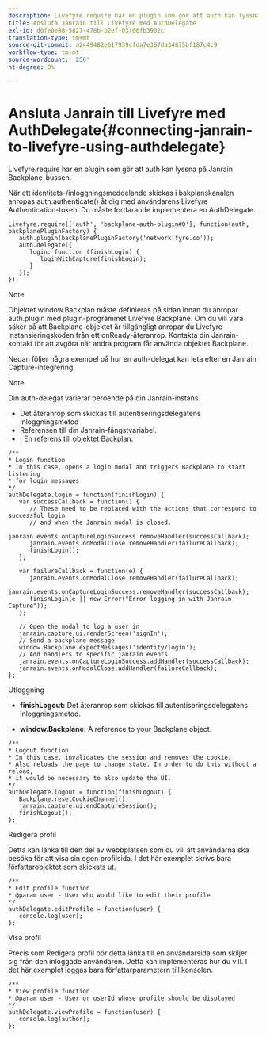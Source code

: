 ```yaml
---
description: Livefyre.require har en plugin som gör att auth kan lyssna på Janrain Backplane-bussen.
title: Ansluta Janrain till Livefyre med AuthDelegate
exl-id: d0fe0e88-5827-478b-b2ef-03f06fb3902c
translation-type: tm+mt
source-git-commit: a2449482e617939cfda7e367da34875bf187c4c9
workflow-type: tm+mt
source-wordcount: '256'
ht-degree: 0%

---
```


# Ansluta Janrain till Livefyre med AuthDelegate{#connecting-janrain-to-livefyre-using-authdelegate}

Livefyre.require har en plugin som gör att auth kan lyssna på Janrain Backplane-bussen.

När ett identitets-/inloggningsmeddelande skickas i bakplanskanalen anropas auth.authenticate() åt dig med användarens Livefyre Authentication-token. Du måste fortfarande implementera en AuthDelegate.

```
Livefyre.require(['auth', 'backplane-auth-plugin#0'], function(auth, backplanePluginFactory) { 
   auth.plugin(backplanePluginFactory('network.fyre.co')); 
   auth.delegate({ 
      login: function (finishLogin) { 
         loginWithCapture(finishLogin); 
      } 
   }); 
});
```

>[!NOTE]
>
>Objektet window.Backplan måste definieras på sidan innan du anropar auth.plugin med plugin-programmet Livefyre Backplane. Om du vill vara säker på att Backplane-objektet är tillgängligt anropar du Livefyre-instansieringskoden från ett onReady-återanrop. Kontakta din Janrain-kontakt för att avgöra när andra program får använda objektet Backplane.

Nedan följer några exempel på hur en auth-delegat kan leta efter en Janrain Capture-integrering.

>[!NOTE]
>
>Din auth-delegat varierar beroende på din Janrain-instans.

<!--Hannah: Mystery stray bullet found here. Please check against source. -Bob -->

* Det återanrop som skickas till autentiseringsdelegatens inloggningsmetod
* Referensen till din Janrain-fångstvariabel.
* : En referens till objektet Backplan.

```
/** 
* Login function 
* In this case, opens a login modal and triggers Backplane to start listening 
* for login messages 
*/ 
authDelegate.login = function(finishLogin) { 
   var successCallback = function() { 
      // These need to be replaced with the actions that correspond to successful login  
      // and when the Janrain modal is closed. 
      janrain.events.onCaptureLoginSuccess.removeHandler(successCallback); 
      janrain.events.onModalClose.removeHandler(failureCallback); 
      finishLogin(); 
   }; 
  
   var failureCallback = function(e) { 
      janrain.events.onModalClose.removeHandler(failureCallback); 
      janrain.events.onCaptureLoginSuccess.removeHandler(successCallback); 
      finishLogin(e || new Error("Error logging in with Janrain Capture")); 
   }; 
  
   // Open the modal to log a user in 
   janrain.capture.ui.renderScreen('signIn'); 
   // Send a backplane message 
   window.Backplane.expectMessages('identity/login'); 
   // Add handlers to specific janrain events 
   janrain.events.onCaptureLoginSuccess.addHandler(successCallback); 
   janrain.events.onModalClose.addHandler(failureCallback); 
};
```

Utloggning

* **finishLogout:** Det återanrop som skickas till autentiseringsdelegatens inloggningsmetod.

* **window.Backplane:** A reference to your Backplane object.

```
/** 
* Logout function 
* In this case, invalidates the session and removes the cookie. 
* Also reloads the page to change state. In order to do this without a reload, 
* it would be necessary to also update the UI. 
*/ 
authDelegate.logout = function(finishLogout) { 
   Backplane.resetCookieChannel(); 
   janrain.capture.ui.endCaptureSession(); 
   finishLogout(); 
}; 
```

Redigera profil

Detta kan länka till den del av webbplatsen som du vill att användarna ska besöka för att visa sin egen profilsida. I det här exemplet skrivs bara författarobjektet som skickats ut.

```
/** 
* Edit profile function 
* @param user - User who would like to edit their profile 
*/ 
authDelegate.editProfile = function(user) { 
   console.log(user); 
}; 
```

Visa profil

Precis som Redigera profil bör detta länka till en användarsida som skiljer sig från den inloggade användaren. Detta kan implementeras hur du vill. I det här exemplet loggas bara författarparametern till konsolen.

```
/** 
* View profile function 
* @param user - User or userId whose profile should be displayed 
*/ 
authDelegate.viewProfile = function(user) { 
   console.log(author); 
};
```
